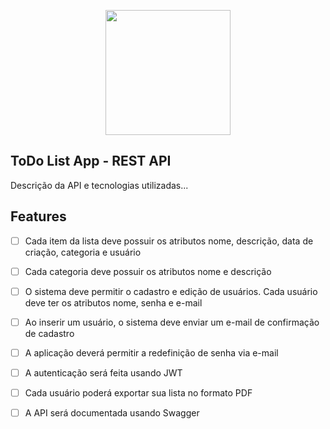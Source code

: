 <p align="center"><a href="https://laravel.com" target="_blank"><img src="https://raw.githubusercontent.com/laravel/art/master/logo-lockup/5%20SVG/2%20CMYK/1%20Full%20Color/laravel-logolockup-cmyk-red.svg" width="200"></a></p>


## ToDo List App - REST API

Descrição da API e tecnologias utilizadas...



## Features

- [ ] Cada item da lista deve possuir os atributos nome, descrição, data de criação, categoria e usuário
- [ ] Cada categoria deve possuir os atributos nome e descrição
- [ ] O sistema deve permitir o cadastro e edição de usuários. Cada usuário deve ter os atributos nome, senha e e-mail
- [ ] Ao inserir um usuário, o sistema deve enviar um e-mail de confirmação de cadastro
- [ ] A aplicação deverá permitir a redefinição de senha via e-mail
- [ ] A autenticação será feita usando JWT
- [ ] Cada usuário poderá exportar sua lista no formato PDF
- [ ] A API será documentada usando Swagger

